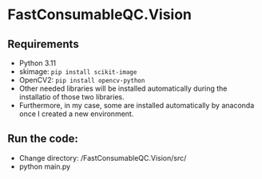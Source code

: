 # FastConsumableQC.Vision

## Requirements
- Python 3.11
- skimage: `pip install scikit-image`
- OpenCV2: `pip install opencv-python`
- Other needed libraries will be installed automatically during the installatio of those two libraries.
- Furthermore, in my case, some are installed automatically by anaconda once I created a new environment.

## Run the code:
- Change directory: /FastConsumableQC.Vision/src/
- python main.py

##